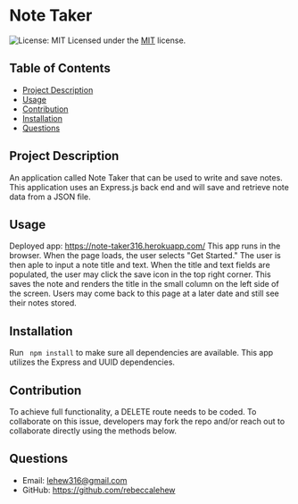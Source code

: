 # Note Taker

![License: MIT](https://img.shields.io/badge/License-MIT-yellow.svg)  Licensed under the [MIT](https://opensource.org/licenses/MIT) license.

## Table of Contents
- [Project Description](#description)
- [Usage](#usage)
- [Contribution](#contribution)
- [Installation](#installation)
- [Questions](#questions)

## Project Description
An application called Note Taker that can be used to write and save notes. This application uses an Express.js back end and will save and retrieve note data from a JSON file.

## Usage
Deployed app: https://note-taker316.herokuapp.com/
This app runs in the browser. When the page loads, the user selects "Get Started." The user is then aple to input a note title and text. When the title and text fields are populated, the user may click the save icon in the top right corner. This saves the note and renders the title in the small column on the left side of the screen. Users may come back to this page at a later date and still see their notes stored.

## Installation
Run ``` npm install``` to make sure all dependencies are available. This app utilizes the Express and UUID dependencies. 

## Contribution
To achieve full functionality, a DELETE route needs to be coded. To collaborate on this issue, developers may fork the repo and/or reach out to collaborate directly using the methods below.

## Questions
- Email: lehew316@gmail.com
- GitHub: https://github.com/rebeccalehew

  